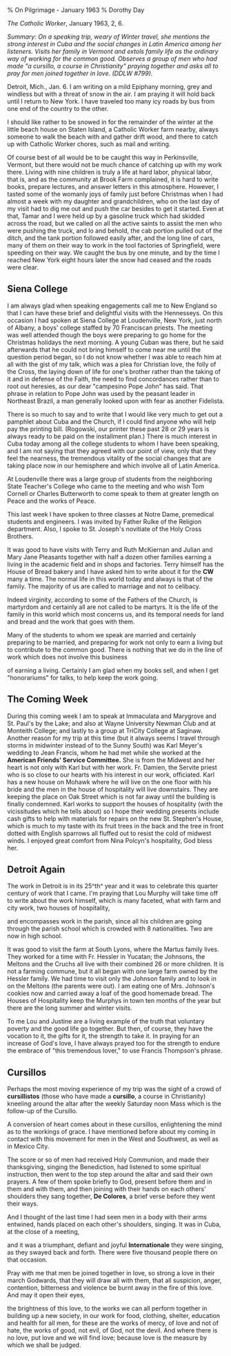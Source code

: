 % On Pilgrimage - January 1963
% Dorothy Day

*The Catholic Worker*, January 1963, 2, 6.

*Summary: On a speaking trip, weary of Winter travel, she mentions the
strong interest in Cuba and the social changes in Latin America among
her listeners. Visits her family in Vermont and extols family life as
the ordinary way of working for the common good. Observes a group of men
who had made "a cursillo, a course in Christianity" praying together and
asks all to pray for men joined together in love. (DDLW \#799).*

Detroit, Mich., Jan. 6. I am writing on a mild Epiphany morning, grey
and windless but with a threat of snow in the air. I am praying it will
hold back until I return to New York. I have traveled too many icy roads
by bus from one end of the country to the other.

I should like rather to be snowed in for the remainder of the winter at
the little beach house on Staten Island, a Catholic Worker farm nearby,
always someone to walk the beach with and gather drift wood, and there
to catch up with Catholic Worker chores, such as mail and writing.

Of course best of all would be to be caught this way in Perkinsville,
Vermont, but there would not be much chance of catching up with my work
there. Living with nine children is truly a life at hard labor, physical
labor, that is, and as the community at Brook Farm complained, it is
hard to write books, prepare lectures, and answer letters in this
atmosphere. However, I tasted some of the womanly joys of family just
before Christmas when I had almost a week with my daughter and
grandchildren, who on the last day of my visit had to dig me out and
push the car besides to get it started. Even at that, Tamar and I were
held up by a gasoline truck which had skidded across the road, but we
called on all the active saints to assist the men who were pushing the
truck, and lo and behold, the cab portion pulled out of the ditch, and
the tank portion followed easily after, and the long line of cars, many
of them on their way to work in the tool factories of Springfield, were
speeding on their way. We caught the bus by one minute, and by the time
I reached New York eight hours later the snow had ceased and the roads
were clear.

Siena College
-------------

I am always glad when speaking engagements call me to New England so
that I can have these brief and delightful visits with the Hennesseys.
On this occasion I had spoken at Siena College at Loudenville, New York,
just north of Albany, a boys' college staffed by 70 Franciscan priests.
The meeting was well attended though the boys were preparing to go home
for the Christmas holidays the next morning. A young Cuban was there,
but he said afterwards that he could not bring himself to come near me
until the question period began, so I do not know whether I was able to
reach him at all with the gist of my talk, which was a plea for
Christian love, the folly of the Cross, the laying down of life for
one's brother rather than the taking of it and in defense of the Faith,
the need to find concordances rather than to root out heresies, as our
dear "campesino Pope John" has said. That phrase in relation to Pope
John was used by the peasant leader in Northeast Brazil, a man generally
looked upon with fear as another Fidelista.

There is so much to say and to write that I would like very much to get
out a pamphlet about Cuba and the Church, if I could find anyone who
will help pay the printing bill. (Rogowski, our printer these past 28 or
29 years is always ready to be paid on the installment plan.) There is
much interest in Cuba today among all the college students to whom I
have been speaking, and I am not saying that they agreed with our point
of view, only that they feel the nearness, the tremendous vitality of
the social changes that are taking place now in our hemisphere and which
involve all of Latin America.

At Loudenville there was a large group of students from the neighboring
State Teacher's College who came to the meeting and who wish Tom Cornell
or Charles Butterworth to come speak to them at greater length on Peace
and the works of Peace.

This last week I have spoken to three classes at Notre Dame, premedical
students and engineers. I was invited by Father Rulke of the Religion
department. Also, I spoke to St. Joseph's novitiate of the Holy Cross
Brothers.

It was good to have visits with Terry and Ruth McKiernan and Julian and
Mary Jane Pleasants together with half a dozen other families earning a
living in the academic field and in shops and factories. Terry himself
has the House of Bread bakery and I have asked him to write about it for
the **CW** many a time. The normal life in this world today and always
is that of the family. The majority of us are called to marriage and not
to celibacy.

Indeed virginity, according to some of the Fathers of the Church, is
martyrdom and certainly all are not called to be martyrs. It is the life
of the family in this world which most concerns us, and its temporal
needs for land and bread and the work that goes with them.

Many of the students to whom we speak are married and certainly
preparing to be married, and preparing for work not only to earn a
living but to contribute to the common good. There is nothing that we do
in the line of work which does not involve this business

of earning a living. Certainly I am glad when my books sell, and when I
get "honorariums" for talks, to help keep the work going.

The Coming Week
---------------

During this coming week I am to speak at Immaculata and Marygrove and
St. Paul's by the Lake; and also at Wayne University Newman Club and at
Monteith College; and lastly to a group at TriCity College at Saginaw.
Another reason for my trip at this time (but it always seems I travel
through storms in midwinter instead of to the Sunny South) was Karl
Meyer's wedding to Jean Francis, whom he had met while she worked at the
**American Friends' Service Committee.** She is from the Midwest and her
heart is not only with Karl but with her work. Fr. Damien, the Servite
priest who is so close to our hearts with his interest in our work,
officiated. Karl has a new house on Mohawk where he will live on the one
floor with his bride and the men in the house of hospitality will live
downstairs. They are keeping the place on Oak Street which is not far
away until the building is finally condemned. Karl works to support the
houses of hospitality (with the vicissitudes which he tells about) so I
hope their wedding presents include cash gifts to help with materials
for repairs on the new St. Stephen's House, which is much to my taste
with its fruit trees in the back and the tree in front dotted with
English sparrows all fluffed out to resist the cold of midwest winds. I
enjoyed great comfort from Nina Polcyn's hospitality, God bless her.

Detroit Again
-------------

The work in Detroit is in its 25^th^ year and it was to celebrate this
quarter century of work that I came. I'm praying that Lou Murphy will
take time off to write about the work himself, which is many faceted,
what with farm and city work, two houses of hospitality,

and encompasses work in the parish, since all his children are going
through the parish school which is crowded with 8 nationalities. Two are
now in high school.

It was good to visit the farm at South Lyons, where the Martus family
lives. They worked for a time with Fr. Hessler in Yucatan; the Johnsons,
the Meltons and the Cruchs all live with their combined 26 or more
children. It is not a farming commune, but it all began with one large
farm owned by the Hessler family. We had time to visit only the Johnson
family and to look in on the Meltons (the parents were out). I am eating
one of Mrs. Johnson's cookies now and carried away a loaf of the good
homemade bread. The Houses of Hospitality keep the Murphys in town ten
months of the year but there are the long summer and winter visits.

To me Lou and Justine are a living example of the truth that voluntary
poverty and the good life go together. But then, of course, they have
the vocation to it, the gifts for it, the strength to take it. In
praying for an increase of God's love, I have always prayed too for the
strength to endure the embrace of "this tremendous lover," to use
Francis Thompson's phrase.

Cursillos
---------

Perhaps the most moving experience of my trip was the sight of a crowd
of **cursillistos** (those who have made a **cursillo**, a course in
Christianity) kneeling around the altar after the weekly Saturday noon
Mass which is the follow-up of the Cursillo.

A conversion of heart comes about in these cursillos, enlightening the
mind as to the workings of grace. I have mentioned before about my
coming in contact with this movement for men in the West and Southwest,
as well as in Mexico City.

The score or so of men had received Holy Communion, and made their
thanksgiving, singing the Benediction, had listened to some spiritual
instruction, then went to the top step around the altar and said their
own prayers. A few of them spoke briefly to God, present before them and
in them and with them, and then joining with their hands on each others'
shoulders they sang together, **De Colores**, a brief verse before they
went their ways.

And I thought of the last time I had seen men in a body with their arms
entwined, hands placed on each other's shoulders, singing. It was in
Cuba, at the close of a meeting,

and it was a triumphant, defiant and joyful **Internationale** they were
singing, as they swayed back and forth. There were five thousand people
there on that occasion.

Pray with me that men be joined together in love, so strong a love in
their march Godwards, that they will draw all with them, that all
suspicion, anger, contention, bitterness and violence be burnt away in
the fire of this love. And may it open their eyes,

the brightness of this love, to the works we can all perform together in
building up a new society, in our work for food, clothing, shelter,
education and health for all men, for these are the works of mercy, of
love and not of hate, the works of good, not evil, of God, not the
devil. And where there is no love, put love and we will find love;
because love is the measure by which we shall be judged.

